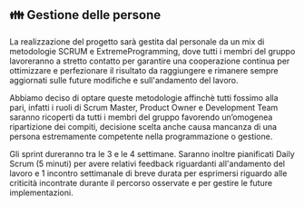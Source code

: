 ## :family: Gestione delle persone
La realizzazione del progetto sarà gestita dal personale da un mix di metodologie SCRUM e ExtremeProgramming, dove  tutti i membri del gruppo lavoreranno a stretto contatto per garantire una cooperazione continua per ottimizzare e perfezionare il risultato da raggiungere e rimanere sempre aggiornati sulle future modifiche e sull'andamento del lavoro.

Abbiamo deciso di optare queste metodologie affinchè tutti fossimo alla pari, infatti i ruoli di Scrum Master, Product Owner e Development Team saranno ricoperti da tutti i membri del gruppo favorendo un’omogenea ripartizione dei compiti, decisione scelta anche causa mancanza di una persona estremamente competente nella programmazione o gestione.

Gli sprint dureranno tra le 3 e le 4 settimane.
Saranno inoltre pianificati Daily Scrum (5 minuti) per avere relativi feedback riguardanti all'andamento del lavoro e 1 incontro settimanale di breve durata per esprimersi riguardo
alle criticità incontrate durante il percorso osservate e per gestire le future implementazioni.

